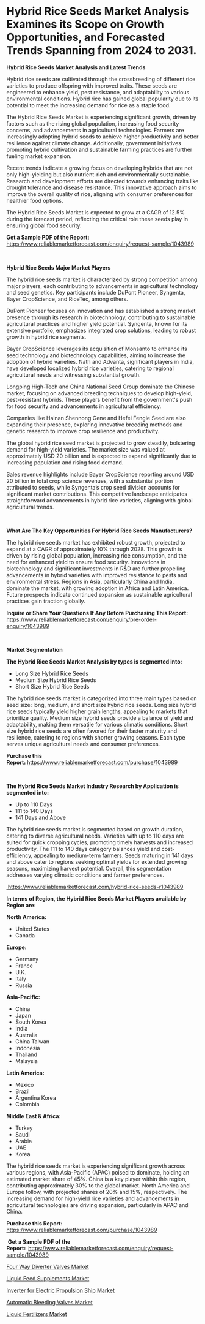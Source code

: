 <p><h1>Hybrid Rice Seeds Market Analysis Examines its Scope on Growth Opportunities, and Forecasted Trends Spanning from 2024 to 2031.</h1></p><p><strong>Hybrid Rice Seeds Market Analysis and Latest Trends</strong></p>
<p><p>Hybrid rice seeds are cultivated through the crossbreeding of different rice varieties to produce offspring with improved traits. These seeds are engineered to enhance yield, pest resistance, and adaptability to various environmental conditions. Hybrid rice has gained global popularity due to its potential to meet the increasing demand for rice as a staple food.</p><p>The Hybrid Rice Seeds Market is experiencing significant growth, driven by factors such as the rising global population, increasing food security concerns, and advancements in agricultural technologies. Farmers are increasingly adopting hybrid seeds to achieve higher productivity and better resilience against climate change. Additionally, government initiatives promoting hybrid cultivation and sustainable farming practices are further fueling market expansion. </p><p>Recent trends indicate a growing focus on developing hybrids that are not only high-yielding but also nutrient-rich and environmentally sustainable. Research and development efforts are directed towards enhancing traits like drought tolerance and disease resistance. This innovative approach aims to improve the overall quality of rice, aligning with consumer preferences for healthier food options.</p><p>The Hybrid Rice Seeds Market is expected to grow at a CAGR of 12.5% during the forecast period, reflecting the critical role these seeds play in ensuring global food security.</p></p>
<p><strong>Get a Sample PDF of the Report:&nbsp;</strong> <a href="https://www.reliablemarketforecast.com/enquiry/request-sample/1043989?utm_campaign=1134&utm_medium=2&utm_source=Github&utm_content=ia&utm_term=01112024&utm_id=hybrid-rice-seeds">https://www.reliablemarketforecast.com/enquiry/request-sample/1043989</a></p>
<p>&nbsp;</p>
<p><strong>Hybrid Rice Seeds Major Market Players</strong></p>
<p><p>The hybrid rice seeds market is characterized by strong competition among major players, each contributing to advancements in agricultural technology and seed genetics. Key participants include DuPont Pioneer, Syngenta, Bayer CropScience, and RiceTec, among others.</p><p>DuPont Pioneer focuses on innovation and has established a strong market presence through its research in biotechnology, contributing to sustainable agricultural practices and higher yield potential. Syngenta, known for its extensive portfolio, emphasizes integrated crop solutions, leading to robust growth in hybrid rice segments.</p><p>Bayer CropScience leverages its acquisition of Monsanto to enhance its seed technology and biotechnology capabilities, aiming to increase the adoption of hybrid varieties. Nath and Advanta, significant players in India, have developed localized hybrid rice varieties, catering to regional agricultural needs and witnessing substantial growth.</p><p>Longping High-Tech and China National Seed Group dominate the Chinese market, focusing on advanced breeding techniques to develop high-yield, pest-resistant hybrids. These players benefit from the government's push for food security and advancements in agricultural efficiency.</p><p>Companies like Hainan Shennong Gene and Hefei Fengle Seed are also expanding their presence, exploring innovative breeding methods and genetic research to improve crop resilience and productivity.</p><p>The global hybrid rice seed market is projected to grow steadily, bolstering demand for high-yield varieties. The market size was valued at approximately USD 20 billion and is expected to expand significantly due to increasing population and rising food demand.</p><p>Sales revenue highlights include Bayer CropScience reporting around USD 20 billion in total crop science revenues, with a substantial portion attributed to seeds, while Syngenta’s crop seed division accounts for significant market contributions. This competitive landscape anticipates straightforward advancements in hybrid rice varieties, aligning with global agricultural trends.</p></p>
<p>&nbsp;</p>
<p><strong>What Are The Key Opportunities For Hybrid Rice Seeds Manufacturers?</strong></p>
<p><p>The hybrid rice seeds market has exhibited robust growth, projected to expand at a CAGR of approximately 10% through 2028. This growth is driven by rising global population, increasing rice consumption, and the need for enhanced yield to ensure food security. Innovations in biotechnology and significant investments in R&D are further propelling advancements in hybrid varieties with improved resistance to pests and environmental stress. Regions in Asia, particularly China and India, dominate the market, with growing adoption in Africa and Latin America. Future prospects indicate continued expansion as sustainable agricultural practices gain traction globally.</p></p>
<p><strong>Inquire or Share Your Questions If Any Before Purchasing This Report:</strong> <a href="https://www.reliablemarketforecast.com/enquiry/pre-order-enquiry/1043989?utm_campaign=1134&utm_medium=2&utm_source=Github&utm_content=ia&utm_term=01112024&utm_id=hybrid-rice-seeds">https://www.reliablemarketforecast.com/enquiry/pre-order-enquiry/1043989</a></p>
<p>&nbsp;</p>
<p><strong>Market Segmentation</strong></p>
<p><strong>The Hybrid Rice Seeds Market Analysis by types is segmented into:</strong></p>
<p><ul><li>Long Size Hybrid Rice Seeds</li><li>Medium Size Hybrid Rice Seeds</li><li>Short Size Hybrid Rice Seeds</li></ul></p>
<p><p>The hybrid rice seeds market is categorized into three main types based on seed size: long, medium, and short size hybrid rice seeds. Long size hybrid rice seeds typically yield higher grain lengths, appealing to markets that prioritize quality. Medium size hybrid seeds provide a balance of yield and adaptability, making them versatile for various climatic conditions. Short size hybrid rice seeds are often favored for their faster maturity and resilience, catering to regions with shorter growing seasons. Each type serves unique agricultural needs and consumer preferences.</p></p>
<p><strong>Purchase this Report:&nbsp;</strong><a href="https://www.reliablemarketforecast.com/purchase/1043989?utm_campaign=1134&utm_medium=2&utm_source=Github&utm_content=ia&utm_term=01112024&utm_id=hybrid-rice-seeds">https://www.reliablemarketforecast.com/purchase/1043989</a></p>
<p>&nbsp;</p>
<p><strong>The Hybrid Rice Seeds Market Industry Research by Application is segmented into:</strong></p>
<p><ul><li>Up to 110 Days</li><li>111 to 140 Days</li><li>141 Days and Above</li></ul></p>
<p><p>The hybrid rice seeds market is segmented based on growth duration, catering to diverse agricultural needs. Varieties with up to 110 days are suited for quick cropping cycles, promoting timely harvests and increased productivity. The 111 to 140 days category balances yield and cost-efficiency, appealing to medium-term farmers. Seeds maturing in 141 days and above cater to regions seeking optimal yields for extended growing seasons, maximizing harvest potential. Overall, this segmentation addresses varying climatic conditions and farmer preferences.</p></p>
<p><a href="https://www.reliablemarketforecast.com/hybrid-rice-seeds-r1043989?utm_campaign=1134&utm_medium=2&utm_source=Github&utm_content=ia&utm_term=01112024&utm_id=hybrid-rice-seeds">&nbsp;https://www.reliablemarketforecast.com/hybrid-rice-seeds-r1043989</a></p>
<p><strong>In terms of Region, the Hybrid Rice Seeds Market Players available by Region are:</strong></p>
<p>
    <p> <strong> North America: </strong>
        <ul>
            <li>United States</li>
            <li>Canada</li>
        </ul>
        </p> 
    <p> <strong> Europe: </strong>
        <ul>
            <li>Germany</li>
            <li>France</li>
            <li>U.K.</li>
            <li>Italy</li>
            <li>Russia</li>
        </ul>
        </p> 
    <p> <strong> Asia-Pacific: </strong>
        <ul>
            <li>China</li>
            <li>Japan</li>
            <li>South Korea</li>
            <li>India</li>
            <li>Australia</li>
            <li>China Taiwan</li>
            <li>Indonesia</li>
            <li>Thailand</li>
            <li>Malaysia</li>
        </ul>
        </p> 
    <p> <strong> Latin America: </strong>
        <ul>
            <li>Mexico</li>
            <li>Brazil</li>
            <li>Argentina Korea</li>
            <li>Colombia</li>
        </ul>
        </p> 
    <p> <strong> Middle East & Africa: </strong>
        <ul>
            <li>Turkey</li>
            <li>Saudi</li>
            <li>Arabia</li>
            <li>UAE</li>
            <li>Korea</li>
        </ul>
    </p>
    </p>
<p><p>The hybrid rice seeds market is experiencing significant growth across various regions, with Asia-Pacific (APAC) poised to dominate, holding an estimated market share of 45%. China is a key player within this region, contributing approximately 30% to the global market. North America and Europe follow, with projected shares of 20% and 15%, respectively. The increasing demand for high-yield rice varieties and advancements in agricultural technologies are driving expansion, particularly in APAC and China.</p></p>
<p><strong>Purchase this Report: </strong><a href="https://www.reliablemarketforecast.com/purchase/1043989?utm_campaign=1134&utm_medium=2&utm_source=Github&utm_content=ia&utm_term=01112024&utm_id=hybrid-rice-seeds">https://www.reliablemarketforecast.com/purchase/1043989</a></p>
<p>&nbsp;<strong>Get a Sample PDF of the Report:&nbsp;&nbsp;</strong><a href="https://www.reliablemarketforecast.com/enquiry/request-sample/1043989?utm_campaign=1134&utm_medium=2&utm_source=Github&utm_content=ia&utm_term=01112024&utm_id=hybrid-rice-seeds">https://www.reliablemarketforecast.com/enquiry/request-sample/1043989</a></p>
<p><strong></strong></p>
<p><p><a href="https://www.linkedin.com/pulse/pulse-four-way-diverter-valves-rhythms-change-market-resonance-qq8oe?utm_campaign=1134&utm_medium=2&utm_source=Github&utm_content=ia&utm_term=01112024&utm_id=hybrid-rice-seeds">Four Way Diverter Valves Market</a></p><p><a href="https://github.com/malika4dt4reta/Market-Research-Report-List-1/blob/main/liquid-feed-supplements-market.md?utm_campaign=1134&utm_medium=2&utm_source=Github&utm_content=ia&utm_term=01112024&utm_id=hybrid-rice-seeds">Liquid Feed Supplements Market</a></p><p><a href="https://issuu.com/reportprime-2/docs/inverter-for-electric-propulsion-sh_b4e1df41bfcabd?utm_campaign=1134&utm_medium=2&utm_source=Github&utm_content=ia&utm_term=01112024&utm_id=hybrid-rice-seeds">Inverter for Electric Propulsion Ship Market</a></p><p><a href="https://www.linkedin.com/pulse/insights-automatic-bleeding-valves-industry-market-financial-1gdae?utm_campaign=1134&utm_medium=2&utm_source=Github&utm_content=ia&utm_term=01112024&utm_id=hybrid-rice-seeds">Automatic Bleeding Valves Market</a></p><p><a href="https://github.com/karolinec5dqui/Market-Research-Report-List-1/blob/main/liquid-fertilizers-market.md?utm_campaign=1134&utm_medium=2&utm_source=Github&utm_content=ia&utm_term=01112024&utm_id=hybrid-rice-seeds">Liquid Fertilizers Market</a></p></p>